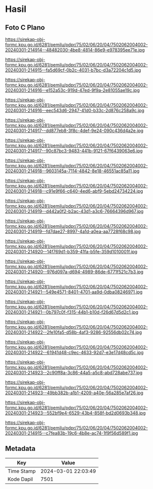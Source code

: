 # Hasil

## Foto C Plano

https://sirekap-obj-formc.kpu.go.id/6281/pemilu/pdpr/75/02/06/20/04/7502062004002-20240301-214914--48482030-4be8-4814-86e9-e978395ee71e.jpg

https://sirekap-obj-formc.kpu.go.id/6281/pemilu/pdpr/75/02/06/20/04/7502062004002-20240301-214915--fa5d69cf-0b2c-4031-b7bc-d3a72204c1d5.jpg

https://sirekap-obj-formc.kpu.go.id/6281/pemilu/pdpr/75/02/06/20/04/7502062004002-20240301-214916--e152a53c-919d-47ed-9f9a-2e81055ae19c.jpg

https://sirekap-obj-formc.kpu.go.id/6281/pemilu/pdpr/75/02/06/20/04/7502062004002-20240301-214916--eec543d6-2947-41d0-b33c-2d876c258a9c.jpg

https://sirekap-obj-formc.kpu.go.id/6281/pemilu/pdpr/75/02/06/20/04/7502062004002-20240301-214917--dd877eb8-3f8c-4def-9e24-090c436d4a2e.jpg

https://sirekap-obj-formc.kpu.go.id/6281/pemilu/pdpr/75/02/06/20/04/7502062004002-20240301-214917--90c87bc3-9483-441b-9121-67f6439063e6.jpg

https://sirekap-obj-formc.kpu.go.id/6281/pemilu/pdpr/75/02/06/20/04/7502062004002-20240301-214918--9603145a-7114-4842-8e18-46551ac85a11.jpg

https://sirekap-obj-formc.kpu.go.id/6281/pemilu/pdpr/75/02/06/20/04/7502062004002-20240301-214918--c91e9f66-c640-4ed6-abf9-5ebd24734224.jpg

https://sirekap-obj-formc.kpu.go.id/6281/pemilu/pdpr/75/02/06/20/04/7502062004002-20240301-214919--d442a0f2-b2ac-43d1-a3c6-76664396d967.jpg

https://sirekap-obj-formc.kpu.go.id/6281/pemilu/pdpr/75/02/06/20/04/7502062004002-20240301-214919--fd7dae27-8997-4a1d-a0ea-aa7728f68c98.jpg

https://sirekap-obj-formc.kpu.go.id/6281/pemilu/pdpr/75/02/06/20/04/7502062004002-20240301-214920--14f769d1-b359-41fa-b5fe-359d1010001f.jpg

https://sirekap-obj-formc.kpu.go.id/6281/pemilu/pdpr/75/02/06/20/04/7502062004002-20240301-214920--976d097a-d694-4989-86de-6771f521c7b3.jpg

https://sirekap-obj-formc.kpu.go.id/6281/pemilu/pdpr/75/02/06/20/04/7502062004002-20240301-214921--549e4571-8401-4701-aa9d-0dba08246971.jpg

https://sirekap-obj-formc.kpu.go.id/6281/pemilu/pdpr/75/02/06/20/04/7502062004002-20240301-214921--0b797c0f-f315-44b1-b10d-f26d67d5d2c1.jpg

https://sirekap-obj-formc.kpu.go.id/6281/pemilu/pdpr/75/02/06/20/04/7502062004002-20240301-214922--2fe10fa5-d58b-4af3-9286-92556db02c74.jpg

https://sirekap-obj-formc.kpu.go.id/6281/pemilu/pdpr/75/02/06/20/04/7502062004002-20240301-214922--61941d48-c9ec-4633-92d7-e3e17d48cd5c.jpg

https://sirekap-obj-formc.kpu.go.id/6281/pemilu/pdpr/75/02/06/20/04/7502062004002-20240301-214923--2c90ff8a-3c86-44a5-a5c8-abd728abe737.jpg

https://sirekap-obj-formc.kpu.go.id/6281/pemilu/pdpr/75/02/06/20/04/7502062004002-20240301-214923--49bb382b-a1b1-4209-a40e-56a285e7af26.jpg

https://sirekap-obj-formc.kpu.go.id/6281/pemilu/pdpr/75/02/06/20/04/7502062004002-20240301-214923--552bf9e4-6529-43b4-858f-bd2d0693b348.jpg

https://sirekap-obj-formc.kpu.go.id/6281/pemilu/pdpr/75/02/06/20/04/7502062004002-20240301-214915--c7fea83b-19c6-4b8e-ac74-1f9f56d589f1.jpg


## Metadata

| Key        | Value               |
| ---------- | ------------------- |
| Time Stamp | 2024-03-01 22:03:49 |
| Kode Dapil | 7501                |



